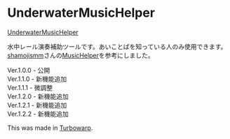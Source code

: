# UnderwaterMusicHelper

<a href= "https://neguchi-smm2.github.io/UnderwaterMusicHelper/">UnderwaterMusicHelper</a>

水中レール演奏補助ツールです。あいことばを知っている人のみ使用できます。</br>
<a href= "https://github.com/ShamojiSMM" target="_blank" >shamojismm</a>さんの<a href= "https://shamojismm.github.io/MusicHelper/" target="_blank" >MusicHelper</a>を参考にしました。

Ver.1.0.0 - 公開</br>
Ver.1.1.0 - 新機能追加</br>
Ver.1.1.1 - 微調整</br>
Ver.1.2.0 - 新機能追加</br>
Ver.1.2.1 - 新機能追加</br>
Ver.1.2.2 - 新機能追加

This was made in <a href= "https://turbowarp.org" target="_blank" >Turbowarp</a>.
